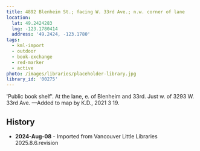 ```yaml
---
title: 4892 Blenheim St.; facing W. 33rd Ave.; n.w. corner of lane
location:
  lat: 49.2424283
  lng: -123.1780414
  address: '49.2424, -123.1780'
tags:
  - kml-import
  - outdoor
  - book-exchange
  - red-marker
  - active
photo: /images/libraries/placeholder-library.jpg
library_id: '00275'
---
```

'Public book shelf'.
At the lane, e. of Blenheim and 33rd.
Just w. of 3293 W. 33rd Ave.
—Added to map by K.D., 2021 3 19.

## History
- **2024-Aug-08** - Imported from Vancouver Little Libraries 2025.8.6.revision
